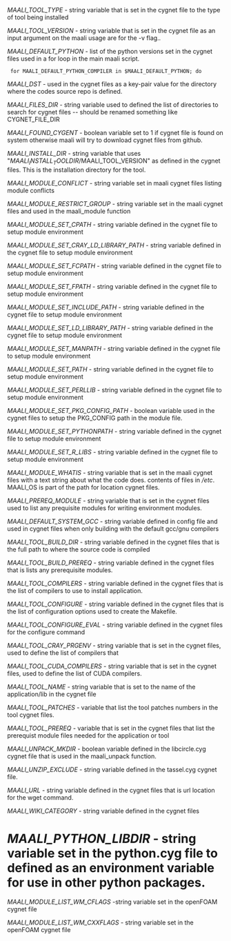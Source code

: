 
_MAALI_TOOL_TYPE_ - string variable that is set in the cygnet file to the type of tool being installed 

_MAALI_TOOL_VERSION_ - string variable that is set in the cygnet file as an input argument on the maali usage are for the -v flag..

_MAALI_DEFAULT_PYTHON_ - list of the python versions set in the cygnet files used in a for loop in the main maali script.

<code> for MAALI_DEFAULT_PYTHON_COMPILER in $MAALI_DEFAULT_PYTHON; do </code>

_MAALI_DST_ - used in the cygnet files as a key-pair value for the directory where the codes source repo is defined.

_MAALI_FILES_DIR_ - string variable used to defined the list of directories to search for cygnet files -- should be renamed something like CYGNET_FILE_DIR

_MAALI_FOUND_CYGENT_ - boolean variable set to 1 if cygnet file is found on system otherwise maali will try to download cygnet files from github.

_MAALI_INSTALL_DIR_ - string variable that uses "$MAALI_INSTALL_TOOLDIR/$MAALI_TOOL_VERSION" as defined in the cygnet files. This is the installation directory for the tool.

_MAALI_MODULE_CONFLICT_ - string variable set in maali cygnet files listing module conflicts

_MAALI_MODULE_RESTRICT_GROUP_ - string variable set in the maali cygnet files and used in the maali_module function

_MAALI_MODULE_SET_CPATH_ - string variable defined in the cygnet file to setup module environment 

_MAALI_MODULE_SET_CRAY_LD_LIBRARY_PATH_ - string variable defined in the cygnet file to setup module environment 

_MAALI_MODULE_SET_FCPATH_ - string variable defined in the cygnet file to setup module environment 

_MAALI_MODULE_SET_FPATH_ - string variable defined in the cygnet file to setup module environment 

_MAALI_MODULE_SET_INCLUDE_PATH_ - string variable defined in the cygnet file to setup module environment 

_MAALI_MODULE_SET_LD_LIBRARY_PATH_ - string variable defined in the cygnet file to setup module environment 

_MAALI_MODULE_SET_MANPATH_ - string variable defined in the cygnet file to setup module environment 

_MAALI_MODULE_SET_PATH_ - string variable defined in the cygnet file to setup module environment 

_MAALI_MODULE_SET_PERLLIB_ - string variable defined in the cygnet file to setup module environment 

_MAALI_MODULE_SET_PKG_CONFIG_PATH_ - boolean variable used in the cygnet files to setup the PKG_CONFIG path in the module file.

_MAALI_MODULE_SET_PYTHONPATH_ - string variable defined in the cygnet file to setup module environment 

_MAALI_MODULE_SET_R_LIBS_ - string variable defined in the cygnet file to setup module environment 


_MAALI_MODULE_WHATIS_ - string variable that is set in the maali cygnet files with a text string about what the code does.
contents of files in */etc*. MAALI_OS is part of the path for location cygnet files.

_MAALI_PREREQ_MODULE_ - string variable that is set in the cygnet files used to list any prequisite modules for writing environment modules.

_MAALI_DEFAULT_SYSTEM_GCC_ - string variable defined in config file and used in cygnet files when only building with the default gcc/gnu compilers

_MAALI_TOOL_BUILD_DIR_ - string variable defined in the cygnet files that is the full path to where the source code is compiled

_MAALI_TOOL_BUILD_PREREQ_ - string variable defined in the cygnet files that is lists any prerequisite modules.

_MAALI_TOOL_COMPILERS_ - string variable defined in the cygnet files that is the list of compilers to use to install application.

_MAALI_TOOL_CONFIGURE_ - string variable defined in the cygnet files that is the list of configuration options used to create the Makefile.

_MAALI_TOOL_CONFIGURE_EVAL_ - string variable defined in the cygnet files for the configure command

_MAALI_TOOL_CRAY_PRGENV_ - string variable that is set in the cygnet files, used to define the list of compilers that 

_MAALI_TOOL_CUDA_COMPILERS_ - string variable that is set in the cygnet files, used to define the list of CUDA compilers.

_MAALI_TOOL_NAME_ - string variable that is set to the name of the application/lib in the cygnet file

_MAALI_TOOL_PATCHES_ - variable that list the tool patches numbers in the tool cygnet files.

_MAALI_TOOL_PREREQ_ - variable that is set in the cygnet files that list the prerequist module files needed for the application or tool

_MAALI_UNPACK_MKDIR_ - boolean variable defined in the libcircle.cyg cygnet file that is used in the maali_unpack function.

_MAALI_UNZIP_EXCLUDE_ - string variable defined in the tassel.cyg cygnet file.

_MAALI_URL_ - string variable defined in the cygnet files that is url location for the wget command.

_MAALI_WIKI_CATEGORY_ - string variable defined in the cygnet files

# _MAALI_PYTHON_LIBDIR_ - string variable set in the python.cyg file to defined as an environment variable for use in other python packages. 

_MAALI_MODULE_LIST_WM_CFLAGS_ -string variable set in the openFOAM cygnet file

_MAALI_MODULE_LIST_WM_CXXFLAGS_ - string variable set in the openFOAM cygnet file
